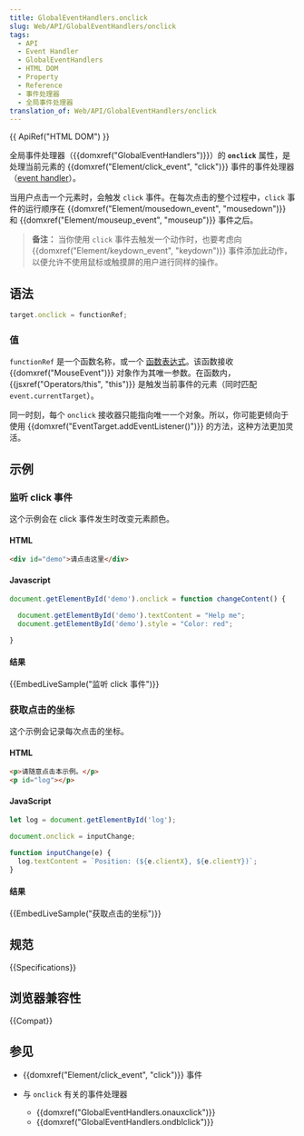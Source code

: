 ```yaml
---
title: GlobalEventHandlers.onclick
slug: Web/API/GlobalEventHandlers/onclick
tags:
  - API
  - Event Handler
  - GlobalEventHandlers
  - HTML DOM
  - Property
  - Reference
  - 事件处理器
  - 全局事件处理器
translation_of: Web/API/GlobalEventHandlers/onclick
---
```

{{ ApiRef("HTML DOM") }}

全局事件处理器（{{domxref("GlobalEventHandlers")}}）的 **`onclick`** 属性，是处理当前元素的 {{domxref("Element/click_event", "click")}} 事件的事件处理器（[event handler](/en-US/docs/Web/Events/Event_handlers)）。

当用户点击一个元素时，会触发 `click` 事件。在每次点击的整个过程中，`click` 事件的运行顺序在 {{domxref("Element/mousedown_event", "mousedown")}} 和 {{domxref("Element/mouseup_event", "mouseup")}} 事件之后。

> **备注：** 当你使用 `click` 事件去触发一个动作时，也要考虑向 {{domxref("Element/keydown_event", "keydown")}} 事件添加此动作，以便允许不使用鼠标或触摸屏的用户进行同样的操作。

## 语法

```js
target.onclick = functionRef;
```

### 值

`functionRef` 是一个函数名称，或一个 [函数表达式](/zh-CN/docs/Web/JavaScript/Reference/Operators/function)。该函数接收 {{domxref("MouseEvent")}} 对象作为其唯一参数。在函数内，{{jsxref("Operators/this", "this")}} 是触发当前事件的元素（同时匹配 `event.currentTarget`）。

同一时刻，每个 `onclick` 接收器只能指向唯一一个对象。所以，你可能更倾向于使用 {{domxref("EventTarget.addEventListener()")}} 的方法，这种方法更加灵活。

## 示例

### 监听 click 事件

这个示例会在 click 事件发生时改变元素颜色。

#### HTML

```html
<div id="demo">请点击这里</div>
```

#### Javascript

```js
document.getElementById('demo').onclick = function changeContent() {

  document.getElementById('demo').textContent = "Help me";
  document.getElementById('demo').style = "Color: red";

}
```

#### 结果

{{EmbedLiveSample("监听 click 事件")}}

### 获取点击的坐标

这个示例会记录每次点击的坐标。

#### HTML

```html
<p>请随意点击本示例。</p>
<p id="log"></p>
```

#### JavaScript

```js
let log = document.getElementById('log');

document.onclick = inputChange;

function inputChange(e) {
  log.textContent = `Position: (${e.clientX}, ${e.clientY})`;
}
```

#### 结果

{{EmbedLiveSample("获取点击的坐标")}}

## 规范

{{Specifications}}

## 浏览器兼容性

{{Compat}}

## 参见

- {{domxref("Element/click_event", "click")}} 事件
- 与 `onclick` 有关的事件处理器

  - {{domxref("GlobalEventHandlers.onauxclick")}}
  - {{domxref("GlobalEventHandlers.ondblclick")}}

